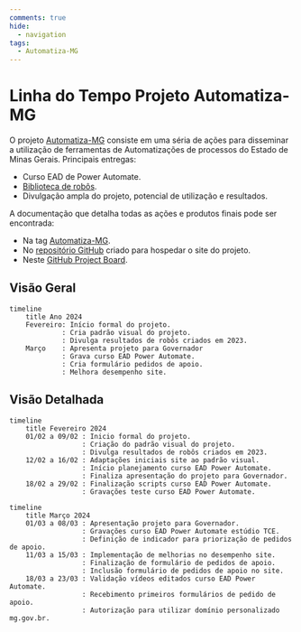 ```yaml
---
comments: true
hide:
  - navigation
tags:
  - Automatiza-MG
---
```


# Linha do Tempo Projeto Automatiza-MG

O projeto [Automatiza-MG](https://automatiza-mg.github.io/automatizacoes/) consiste em uma séria de ações para disseminar a utilização de ferramentas de Automatizações de processos do Estado de Minas Gerais. Principais entregas:

- Curso EAD de Power Automate.
- [Biblioteca de robôs](https://automatiza-mg.github.io/automatizacoes/robos/).
- Divulgação ampla do projeto, potencial de utilização e resultados.

A documentação que detalha todas as ações e produtos finais pode ser encontrada:

- Na tag [Automatiza-MG](../../tags/#automatiza-mg).
- No [repositório GitHub](https://github.com/automatiza-mg/automatizacoes) criado para hospedar o site do projeto.
- Neste [GitHub Project Board](https://github.com/orgs/automatiza-mg/projects/1/views/15).

## Visão Geral

```mermaid
timeline
    title Ano 2024
    Fevereiro: Início formal do projeto.
             : Cria padrão visual do projeto.
             : Divulga resultados de robôs criados em 2023.
    Março    : Apresenta projeto para Governador
             : Grava curso EAD Power Automate.
             : Cria formulário pedidos de apoio.
             : Melhora desempenho site.
```

## Visão Detalhada

```mermaid
timeline
    title Fevereiro 2024
    01/02 a 09/02 : Inicio formal do projeto.
                  : Criação do padrão visual do projeto.
                  : Divulga resultados de robôs criados em 2023.
    12/02 a 16/02 : Adaptações iniciais site ao padrão visual.
                  : Início planejamento curso EAD Power Automate.
                  : Finaliza apresentação do projeto para Governador.
    18/02 a 29/02 : Finalização scripts curso EAD Power Automate.
                  : Gravações teste curso EAD Power Automate.
```

```mermaid
timeline
    title Março 2024
    01/03 a 08/03 : Apresentação projeto para Governador.
                  : Gravações curso EAD Power Automate estúdio TCE.
                  : Definição de indicador para priorização de pedidos de apoio.
    11/03 a 15/03 : Implementação de melhorias no desempenho site.
                  : Finalização de formulário de pedidos de apoio.
                  : Inclusão formulário de pedidos de apoio no site.
    18/03 a 23/03 : Validação vídeos editados curso EAD Power Automate.
                  : Recebimento primeiros formulários de pedido de apoio.
                  : Autorização para utilizar domínio personalizado mg.gov.br.
```

